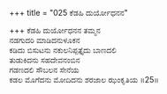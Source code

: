 +++
title = "025 ಕೆಡಹಿ ದುರ್ಯೋಧನನ"

+++
ಕೆಡಹಿ ದುರ್ಯೋಧನನ ತಮ್ಮನ  
ನಡಗುದರಿ ಮಾಡಿದನುಳೂಕನ  
ಕಡಿದು ಬಿಸುಟನು ನಕುಲನಿಪ್ಪತ್ತೈದು ಬಾಣದಲಿ  
ತುಡುಕಿದನು ಸಹದೇವನಂಬಿನ  
ಗಡಣದಲಿ ಸೌಬಲನ ಸೇನೆಯ  
ಕಡಲ ಮೊಗೆದನು ಮೋದಿದನು ಶರಜಾಲ ಝಂಕೃತಿಯ     ॥25॥